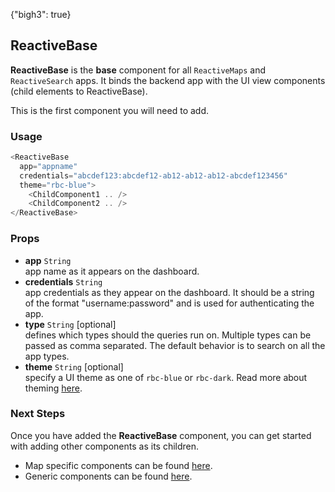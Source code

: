 {"bigh3": true}

## ReactiveBase

**ReactiveBase** is the **base** component for all `ReactiveMaps` and `ReactiveSearch` apps. It binds the backend app with the UI view components (child elements to ReactiveBase).

This is the first component you will need to add.

### Usage

```js
<ReactiveBase
  app="appname"
  credentials="abcdef123:abcdef12-ab12-ab12-ab12-abcdef123456"
  theme="rbc-blue">
    <ChildComponent1 .. />
    <ChildComponent2 .. />
</ReactiveBase>
```

### Props

- **app** `String`  
    app name as it appears on the dashboard.
- **credentials** `String`  
    app credentials as they appear on the dashboard. It should be a string of the format "username:password" and is used for authenticating the app.
- **type** `String` [optional]  
    defines which types should the queries run on. Multiple types can be passed as comma separated. The default behavior is to search on all the app types.
- **theme** `String` [optional]  
    specify a UI theme as one of `rbc-blue` or `rbc-dark`. Read more about theming [here](https://opensource.appbase.io/reactivemaps/manual/v1.0.0/advanced/Theming.html).

### Next Steps

Once you have added the **ReactiveBase** component, you can get started with adding other components as its children.

* Map specific components can be found [here](v1.0.0/map-components/ReactiveMap.html).
* Generic components can be found [here](v1.0.0/components/SingleList.html).

